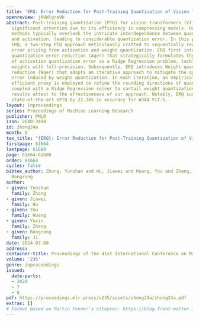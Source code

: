 ```yaml
---
title: 'ERQ: Error Reduction for Post-Training Quantization of Vision Transformers'
openreview: jKUWlgra9b
abstract: Post-training quantization (PTQ) for vision transformers (ViTs) has garnered
  significant attention due to its efficiency in compressing models. However, existing
  methods typically overlook the intricate interdependence between quantized weight
  and activation, leading to considerable quantization error. In this paper, we propose
  ERQ, a two-step PTQ approach meticulously crafted to sequentially reduce the quantization
  error arising from activation and weight quantization. ERQ first introduces Activation
  quantization error reduction (Aqer) that strategically formulates the minimization
  of activation quantization error as a Ridge Regression problem, tackling it by updating
  weights with full-precision. Subsequently, ERQ introduces Weight quantization error
  reduction (Wqer) that adopts an iterative approach to mitigate the quantization
  error induced by weight quantization. In each iteration, an empirically derived,
  efficient proxy is employed to refine the rounding directions of quantized weights,
  coupled with a Ridge Regression solver to curtail weight quantization error. Experimental
  results attest to the effectiveness of our approach. Notably, ERQ surpasses the
  state-of-the-art GPTQ by 22.36% in accuracy for W3A4 ViT-S.
layout: inproceedings
series: Proceedings of Machine Learning Research
publisher: PMLR
issn: 2640-3498
id: zhong24a
month: 0
tex_title: "{ERQ}: Error Reduction for Post-Training Quantization of Vision Transformers"
firstpage: 61664
lastpage: 61680
page: 61664-61680
order: 61664
cycles: false
bibtex_author: Zhong, Yunshan and Hu, Jiawei and Huang, You and Zhang, Yuxin and Ji,
  Rongrong
author:
- given: Yunshan
  family: Zhong
- given: Jiawei
  family: Hu
- given: You
  family: Huang
- given: Yuxin
  family: Zhang
- given: Rongrong
  family: Ji
date: 2024-07-08
address:
container-title: Proceedings of the 41st International Conference on Machine Learning
volume: '235'
genre: inproceedings
issued:
  date-parts:
  - 2024
  - 7
  - 8
pdf: https://proceedings.mlr.press/v235/assets/zhong24a/zhong24a.pdf
extras: []
# Format based on Martin Fenner's citeproc: https://blog.front-matter.io/posts/citeproc-yaml-for-bibliographies/
---
```

